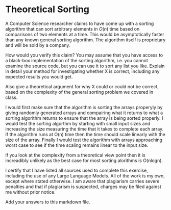 # Theoretical Sorting

A Computer Science researcher claims to have come up with a sorting algorithm
that can sort arbitrary elements in $O(n)$ time based on comparisons of two
elements at a time. This would be asymptotically faster than any known general
sorting algorithm. The algorithm itself is proprietary and will be sold by a
company.

How would you verify this claim? You may assume that you have access to a
black-box implementation of the sorting algorithm, i.e. you cannot examine the
source code, but you can use it to sort any list you like. Explain in detail
your method for investigating whether X is correct, including any expected
results you would get.

Also give a theoretical argument for why X could or could not be correct, based
on the complexity of the general sorting problem we covered in class.

I would first make sure that the algorithm is sorting the arrays properyly by giving randomly generated arrays and compairing what it returns
to what a sorting algorithm returns to ensure that the array is being sorted properly.
I would test the sorting algorthm by starting with small input sizes and increasing the size measuring the time that it takes to complete each array.
If the algorithm runs at O(n) time then the time should scale linearly with the size of the array.
Finally I would test the algorithm with arrays approaching worst case to see if the time scaling remains linear to the input size.

If you look at the complexity from a theoretical view point then it is increadibly unlikely as the best case for most sorting alorithms is O(nlogn).


I certify that I have listed all sources used to complete this exercise, including the use of any Large Language Models. All of the work is my own, except where stated otherwise. I am aware that plagiarism carries severe penalties and that if plagiarism is suspected, charges may be filed against me without prior notice.

Add your answers to this markdown file.
